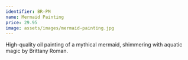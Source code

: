 ```yaml
---
identifier: BR-PM
name: Mermaid Painting
price: 29.95
image: assets/images/mermaid-painting.jpg
---
```


High-quality oil painting of a mythical mermaid, shimmering with aquatic magic by Brittany Roman.
